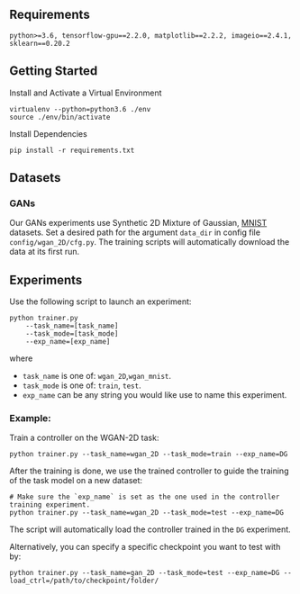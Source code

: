 
## Requirements
```
python>=3.6, tensorflow-gpu==2.2.0, matplotlib==2.2.2, imageio==2.4.1, sklearn==0.20.2
```

## Getting Started

Install and Activate a Virtual Environment
```
virtualenv --python=python3.6 ./env
source ./env/bin/activate
```
Install Dependencies
```
pip install -r requirements.txt
```

## Datasets


### GANs
Our GANs experiments use Synthetic 2D Mixture of Gaussian, [MNIST](http://yann.lecun.com/exdb/mnist/) datasets.
Set a desired path for the argument `data_dir` in config file `config/wgan_2D/cfg.py`. 
The training scripts will automatically download the data at its first run.


## Experiments
Use the following script to launch an experiment:

```
python trainer.py
    --task_name=[task_name] 
    --task_mode=[task_mode] 
    --exp_name=[exp_name]
```
where
- `task_name` is one of:  `wgan_2D`,`wgan_mnist`.
- `task_mode` is one of: `train`, `test`.
- `exp_name` can be any string you would like use to name this experiment.

### Example:  
Train a controller on the WGAN-2D task:

```
python trainer.py --task_name=wgan_2D --task_mode=train --exp_name=DG
```

After the training is done, we use the trained controller to guide the training of the task model on a new dataset:
```
# Make sure the `exp_name` is set as the one used in the controller training experiment. 
python trainer.py --task_name=wgan_2D --task_mode=test --exp_name=DG
```
The script will automatically load the controller trained in the `DG` experiment.

Alternatively, you can specify a specific checkpoint you want to test with by:
```
python trainer.py --task_name=gan_2D --task_mode=test --exp_name=DG --load_ctrl=/path/to/checkpoint/folder/
```
